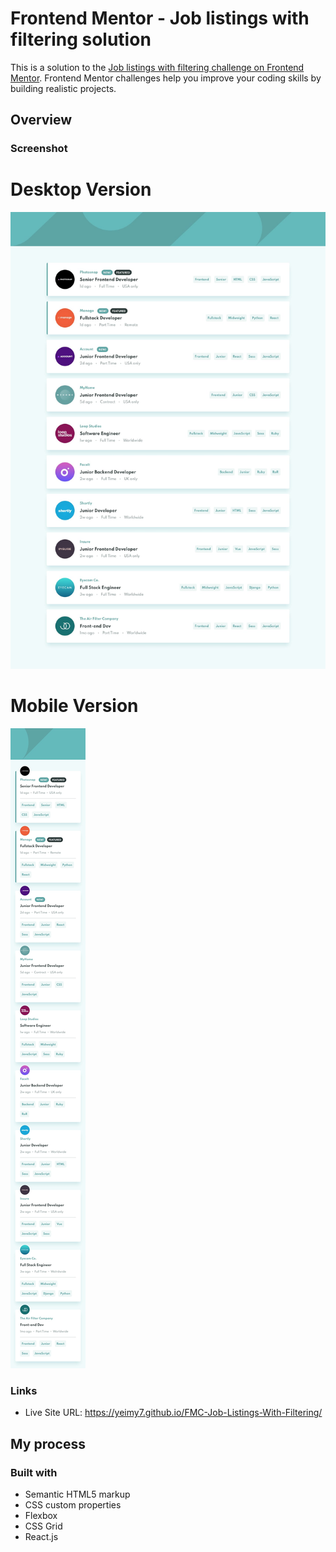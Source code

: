 
# Frontend Mentor - Job listings with filtering solution

This is a solution to the [Job listings with filtering challenge on Frontend Mentor](https://www.frontendmentor.io/challenges/job-listings-with-filtering-ivstIPCt). Frontend Mentor challenges help you improve your coding skills by building realistic projects. 

## Overview

### Screenshot

# Desktop Version
![desktop-design](https://raw.githubusercontent.com/Yeimy7/FMC-Job-Listings-With-Filtering/master/assets/desktop.jpg)

# Mobile Version
![mobile-design](https://raw.githubusercontent.com/Yeimy7/FMC-Job-Listings-With-Filtering/master/assets/mobile.jpg)


### Links

- Live Site URL: https://yeimy7.github.io/FMC-Job-Listings-With-Filtering/

## My process

### Built with

- Semantic HTML5 markup
- CSS custom properties
- Flexbox
- CSS Grid
- React.js
